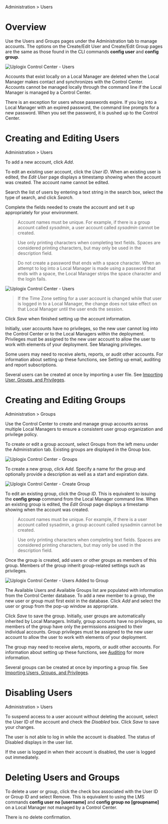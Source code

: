 <!-- 5.4 -->

<div class='ucc'>Administration > Users</div>

# Overview

Use the Users and Groups pages under the Administration tab to manage accounts. The options on the Create/Edit User and Create/Edit Group pages are the same as those found in the CLI commands **config user** and **config group**.
 
![Uplogix Control Center - Users](http://uplogix.com/support/docs/img/6.0/users-list.png)

Accounts that exist locally on a Local Manager are deleted when the Local Manager makes contact and synchronizes with the Control Center. Accounts cannot be managed locally through the command line if the Local Manager is managed by a Control Center.

There is an exception for users whose passwords expire. If you log into a Local Manager with an expired password, the command line prompts for a new password. When you set the password, it is pushed up to the Control Center.

# Creating and Editing Users

<div class='ucc'>Administration > Users</div>

To add a new account, click *Add*.

To edit an existing user account, click the *User ID*. When an existing user is edited, the *Edit User* page displays a timestamp showing when the account was created. The account name cannot be edited.

Search the list of users by entering a text string in the search box, select the type of search, and click *Search*.
 
Complete the fields needed to create the account and set it up appropriately for your environment.

> Account names must be unique. For example, if there is a group account called *sysadmin*, a user account called *sysadmin* cannot be created.

> Use only printing characters when completing text fields. Spaces are considered printing characters, but may only be used in the description field.

> Do not create a password that ends with a space character. When an attempt to log into a Local Manager is made using a password that ends with a space, the Local Manager strips the space character and the login fails.

![Uplogix Control Center - Users](http://uplogix.com/support/docs/img/6.0/create-user.png)

> If the Time Zone setting for a user account is changed while that user is logged in to a Local Manager, the change does not take effect on that Local Manager until the user ends the session.

Click *Save* when finished setting up the account information.

Initially, user accounts have no privileges, so the new user cannot log into the Control Center or to the Local Managers within the deployment. Privileges must be assigned to the new user account to allow the user to work with elements of your deployment. See Managing privileges.

Some users may need to receive alerts, reports, or audit other accounts. For information about setting up these functions, see Setting up email, auditing and report subscriptions.

Several users can be created at once by importing a user file. See [Importing User, Groups, and Privileges](http://uplogix.com/docs/control-center-user-guide/accounts-and-security/importing-aaa).

# Creating and Editing Groups

<div class='ucc' />Administration > Groups</div>

Use the Control Center to create and manage group accounts across multiple Local Managers to ensure a consistent user group organization and privilege policy.

To create or edit a group account, select Groups from the left menu under the Administration tab. Existing groups are displayed in the Group box.

![Uplogix Control Center - Groups](http://uplogix.com/support/docs/img/6.0/groups-list.png) 

To create a new group, click *Add*. Specify a name for the group and optionally provide a description as well as a start and expiration date.

![Uplogix Control Center - Create Group](http://uplogix.com/support/docs/img/6.0/create-group.png)

To edit an existing group, click the *Group ID*. This is equivalent to issuing the **config group** command from the Local Manager command line. When an existing group is edited, the *Edit Group* page displays a timestamp showing when the account was created.

> Account names must be unique. For example, if there is a user account called sysadmin, a group account called sysadmin cannot be created.

> Use only printing characters when completing text fields. Spaces are considered printing characters, but may only be used in the description field.

Once the group is created, add users or other groups as members of this group. Members of the group inherit group-related settings such as privileges.

![Uplogix Control Center - Users Added to Group](http://uplogix.com/support/docs/img/6.0/edit-group.png)
 
The Available Users and Available Groups list are populated with information from the Control Center database. To add a new member to a group, the new user or group must first exist in the database. Click *Add* and select the user or group from the pop-up window as appropriate.

Click *Save* to save the group. Initially, user groups are automatically inherited by Local Managers. Initially, group accounts have no privileges, so members of the group have only the permissions assigned to their individual accounts. Group privileges must be assigned to the new user account to allow the user to work with elements of your deployment.

The group may need to receive alerts, reports, or audit other accounts. For information about setting up these functions, see [Auditing](http://uplogix.com/docs/control-center-user-guide/auditing/) for more information.

Several groups can be created at once by importing a group file. See [Importing Users, Groups, and Privileges](http://uplogix.com/docs/control-center-user-guide/accounts-and-security/importing-aaa).

# Disabling Users

<div class='ucc' />Administration > Users</div>

To suspend access to a user account without deleting the account, select the User ID of the account and check the *Disabled* box. Click *Save* to save your changes.

The user is not able to log in while the account is disabled. The status of Disabled displays in the user list. 

If the user is logged in when their account is disabled, the user is logged out immediately.

# Deleting Users and Groups

To delete a user or group, click the check box associated with the User ID or Group ID and select Remove. This is equivalent to using the LMS commands **config user no [username]** and **config group no [groupname]** on a Local Manager not managed by a Control Center.

<div class='danger' />There is no delete confirmation.</div>